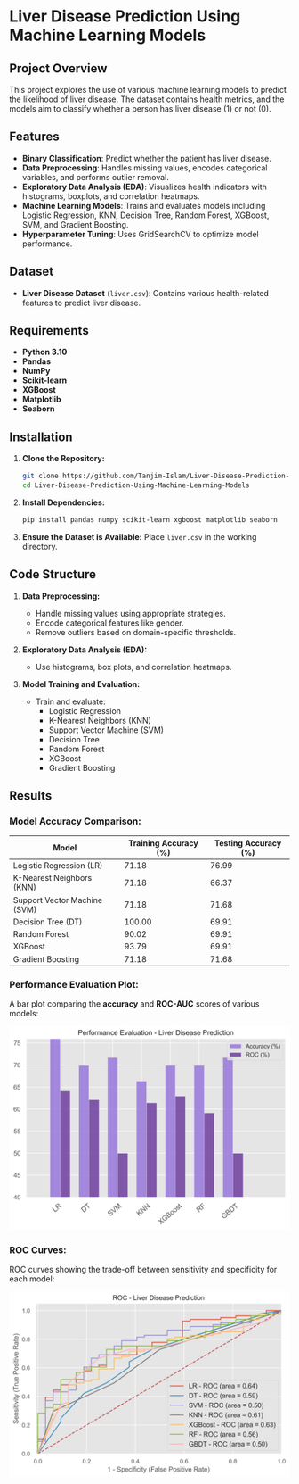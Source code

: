 # Liver Disease Prediction Using Machine Learning Models

## Project Overview

This project explores the use of various machine learning models to predict the likelihood of liver disease. The dataset contains health metrics, and the models aim to classify whether a person has liver disease (1) or not (0). 

## Features

- **Binary Classification**: Predict whether the patient has liver disease.
- **Data Preprocessing**: Handles missing values, encodes categorical variables, and performs outlier removal.
- **Exploratory Data Analysis (EDA)**: Visualizes health indicators with histograms, boxplots, and correlation heatmaps.
- **Machine Learning Models**: Trains and evaluates models including Logistic Regression, KNN, Decision Tree, Random Forest, XGBoost, SVM, and Gradient Boosting.
- **Hyperparameter Tuning**: Uses GridSearchCV to optimize model performance.

## Dataset

- **Liver Disease Dataset** (`liver.csv`): Contains various health-related features to predict liver disease.

## Requirements

- **Python 3.10**
- **Pandas**
- **NumPy**
- **Scikit-learn**
- **XGBoost**
- **Matplotlib**
- **Seaborn**

## Installation

1. **Clone the Repository:**

    ```bash
    git clone https://github.com/Tanjim-Islam/Liver-Disease-Prediction-Using-Machine-Learning-Models.git
    cd Liver-Disease-Prediction-Using-Machine-Learning-Models
    ```

2. **Install Dependencies:**

    ```bash
    pip install pandas numpy scikit-learn xgboost matplotlib seaborn
    ```

3. **Ensure the Dataset is Available:**
   Place `liver.csv` in the working directory.

## Code Structure

1. **Data Preprocessing:**
   - Handle missing values using appropriate strategies.
   - Encode categorical features like gender.
   - Remove outliers based on domain-specific thresholds.

2. **Exploratory Data Analysis (EDA):**
   - Use histograms, box plots, and correlation heatmaps.

3. **Model Training and Evaluation:**
   - Train and evaluate:
     - Logistic Regression
     - K-Nearest Neighbors (KNN)
     - Support Vector Machine (SVM)
     - Decision Tree
     - Random Forest
     - XGBoost
     - Gradient Boosting

## Results

### Model Accuracy Comparison:

| **Model**                     | **Training Accuracy (%)** | **Testing Accuracy (%)** |
|-------------------------------|---------------------------|--------------------------|
| Logistic Regression (LR)      | 71.18                     | 76.99                    |
| K-Nearest Neighbors (KNN)     | 71.18                     | 66.37                    |
| Support Vector Machine (SVM)  | 71.18                     | 71.68                    |
| Decision Tree (DT)            | 100.00                    | 69.91                    |
| Random Forest                 | 90.02                     | 69.91                    |
| XGBoost                       | 93.79                     | 69.91                    |
| Gradient Boosting             | 71.18                     | 71.68                    |

### Performance Evaluation Plot:

A bar plot comparing the **accuracy** and **ROC-AUC** scores of various models:

![Performance Evaluation - Liver Disease Prediction](Images/PE_liver.jpeg)

### ROC Curves:

ROC curves showing the trade-off between sensitivity and specificity for each model:

![ROC - Liver Disease Prediction](Images/roc_liver.jpeg)
